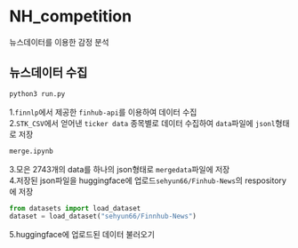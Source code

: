 # NH_competition

뉴스데이터를 이용한 감정 분석

## 뉴스데이터 수집


```bash
python3 run.py
```
1.`finnlp`에서 제공한 `finhub-api`를 이용하여 데이터 수집 <br/>
2.`STK_CSV`에서 얻어낸 `ticker data` 종목별로 데이터 수집하여 `data`파일에 `jsonl`형태로 저장<br/>
```bash
merge.ipynb
```
3.모은 2743개의 data를 하나의 json형태로 `mergedata`파일에 저장<br/>
4.저장된 json파일을 huggingface에 업로드`sehyun66/Finhub-News`의 respository에 저장<br/>
```python
from datasets import load_dataset
dataset = load_dataset("sehyun66/Finnhub-News")
```
5.huggingface에 업로드된 데이터 불러오기<br/>
